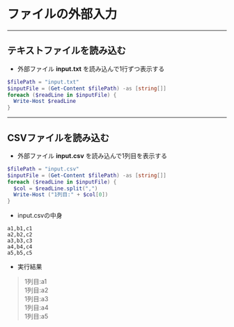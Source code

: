 # ファイルの外部入力

***

## テキストファイルを読み込む

* 外部ファイル __input.txt__ を読み込んで1行ずつ表示する

```PowerShell
$filePath = "input.txt"
$inputFile = (Get-Content $filePath) -as [string[]]
foreach ($readLine in $inputFile) {
  Write-Host $readLine
}
```

***

## CSVファイルを読み込む

* 外部ファイル __input.csv__ を読み込んで1列目を表示する

```PowerShell
$filePath = "input.csv"
$inputFile = (Get-Content $filePath) -as [string[]]
foreach ($readLine in $inputFile) {
  $col = $readLine.split(",")
  Write-Host ("1列目:" + $col[0])
}
```

* input.csvの中身

```csv
a1,b1,c1
a2,b2,c2
a3,b3,c3
a4,b4,c4
a5,b5,c5
```

* 実行結果

> 1列目:a1  
1列目:a2  
1列目:a3  
1列目:a4  
1列目:a5
